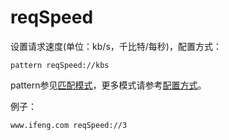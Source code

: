 # reqSpeed

设置请求速度(单位：kb/s，千比特/每秒)，配置方式：

	pattern reqSpeed://kbs
	
pattern参见[匹配模式](../pattern.html)，更多模式请参考[配置方式](../mode.html)。

例子：

	www.ifeng.com reqSpeed://3
